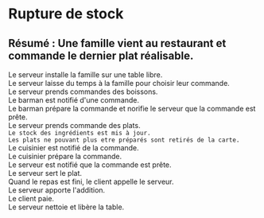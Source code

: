 Rupture de stock
================

## Résumé : Une famille vient au restaurant et commande le dernier plat réalisable.

Le serveur installe la famille sur une table libre.  
Le serveur laisse du temps à la famille pour choisir leur commande.  
Le serveur prends commandes des boissons.  
Le barman est notifié d'une commande.  
Le barman prépare la commande et norifie le serveur que la commande est prête.  
Le serveur prends commande des plats.  
`Le stock des ingrédients est mis à jour.`  
`Les plats ne pouvant plus etre préparés sont retirés de la carte.`  
Le cuisinier est notifié de la commande.  
Le cuisinier prépare la commande.  
Le serveur est notifié que la commande est prête.  
Le serveur sert le plat.  
Quand le repas est fini, le client appelle le serveur.  
Le serveur apporte l'addition.  
Le client paie.  
Le serveur nettoie et libère la table.  
